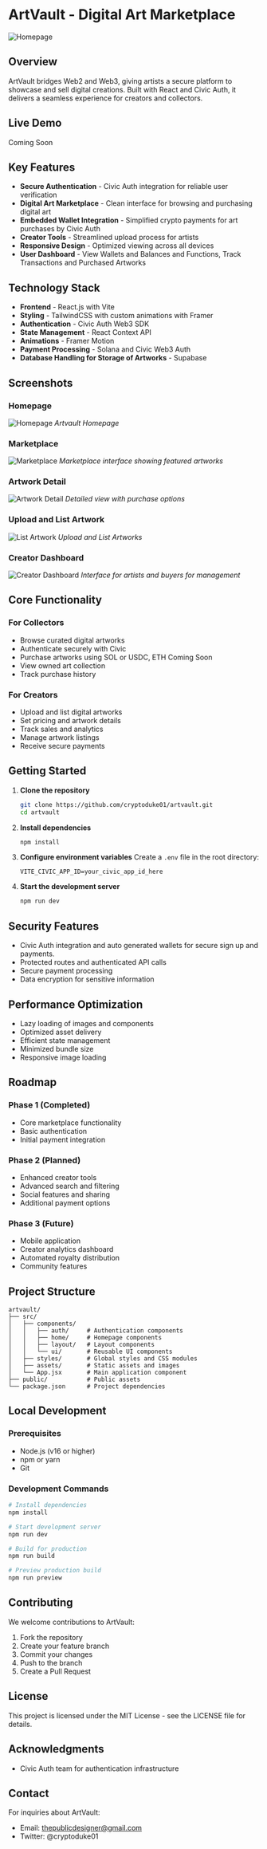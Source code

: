 # ArtVault - Digital Art Marketplace

![Homepage](/public/readme-assets/artvault.png)

## Overview

ArtVault bridges Web2 and Web3, giving artists a secure platform to showcase and sell digital creations. Built with React and Civic Auth, it delivers a seamless experience for creators and collectors.

## Live Demo

Coming Soon

## Key Features

- **Secure Authentication** - Civic Auth integration for reliable user verification
- **Digital Art Marketplace** - Clean interface for browsing and purchasing digital art
- **Embedded Wallet Integration** - Simplified crypto payments for art purchases by Civic Auth
- **Creator Tools** - Streamlined upload process for artists
- **Responsive Design** - Optimized viewing across all devices
- **User Dashboard** - View Wallets and Balances and Functions, Track Transactions and Purchased Artworks

## Technology Stack

- **Frontend** - React.js with Vite
- **Styling** - TailwindCSS with custom animations with Framer
- **Authentication** - Civic Auth Web3 SDK
- **State Management** - React Context API
- **Animations** - Framer Motion
- **Payment Processing** - Solana and Civic Web3 Auth
- **Database Handling for Storage of Artworks** - Supabase

## Screenshots

### Homepage
![Homepage](/public/readme-assets/homepage.png)
*Artvault Homepage*  

### Marketplace
![Marketplace](/public/readme-assets/marketplace.png)
*Marketplace interface showing featured artworks*

### Artwork Detail
![Artwork Detail](/public/readme-assets/artworkdetails.png)
*Detailed view with purchase options*

### Upload and List Artwork
![List Artwork](/public/readme-assets/listartwork.png)
*Upload and List Artworks*

### Creator Dashboard
![Creator Dashboard](/public/readme-assets/dashboard.png)
*Interface for artists and buyers for management*

## Core Functionality

### For Collectors
- Browse curated digital artworks
- Authenticate securely with Civic
- Purchase artworks using SOL or USDC, ETH Coming Soon
- View owned art collection
- Track purchase history

### For Creators
- Upload and list digital artworks
- Set pricing and artwork details
- Track sales and analytics
- Manage artwork listings
- Receive secure payments

## Getting Started

1. **Clone the repository**
   ```bash
   git clone https://github.com/cryptoduke01/artvault.git
   cd artvault
   ```

2. **Install dependencies**
   ```bash
   npm install
   ```

3. **Configure environment variables**
   Create a `.env` file in the root directory:
   ```
   VITE_CIVIC_APP_ID=your_civic_app_id_here
   ```

4. **Start the development server**
   ```bash
   npm run dev
   ```

## Security Features

- Civic Auth integration and auto generated wallets for secure sign up and payments.
- Protected routes and authenticated API calls
- Secure payment processing
- Data encryption for sensitive information

## Performance Optimization

- Lazy loading of images and components
- Optimized asset delivery
- Efficient state management
- Minimized bundle size
- Responsive image loading

## Roadmap

### Phase 1 (Completed)
- Core marketplace functionality
- Basic authentication
- Initial payment integration

### Phase 2 (Planned)
- Enhanced creator tools
- Advanced search and filtering
- Social features and sharing
- Additional payment options

### Phase 3 (Future)
- Mobile application
- Creator analytics dashboard
- Automated royalty distribution
- Community features

## Project Structure

```
artvault/
├── src/
│   ├── components/
│   │   ├── auth/     # Authentication components
│   │   ├── home/     # Homepage components
│   │   ├── layout/   # Layout components
│   │   └── ui/       # Reusable UI components
│   ├── styles/       # Global styles and CSS modules
│   ├── assets/       # Static assets and images
│   └── App.jsx       # Main application component
├── public/           # Public assets
└── package.json      # Project dependencies
```

## Local Development

### Prerequisites
- Node.js (v16 or higher)
- npm or yarn
- Git

### Development Commands
```bash
# Install dependencies
npm install

# Start development server
npm run dev

# Build for production
npm run build

# Preview production build
npm run preview
```

## Contributing

We welcome contributions to ArtVault:

1. Fork the repository
2. Create your feature branch
3. Commit your changes
4. Push to the branch
5. Create a Pull Request

## License

This project is licensed under the MIT License - see the LICENSE file for details.

## Acknowledgments

- Civic Auth team for authentication infrastructure


## Contact

For inquiries about ArtVault:
- Email: thepublicdesigner@gmail.com
- Twitter: @cryptoduke01
